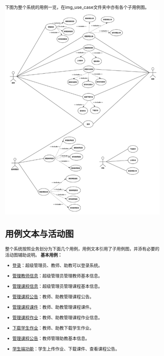 下图为整个系统的用例一览，在img_use_case文件夹中亦有各个子用例图。 
![](img_use_case/totalusecase2.png)

# 用例文本与活动图
整个系统按照业务划分为下面几个用例，用例文本引用了子用例图，并添有必要的活动图辅助说明。
**基本用例：**
 -  [登录](login.md)：超级管理员、教师、助教可以登录系统。
 -  [管理教师信息](admin_teacher.md)：超级管理员管理教师基本信息。
 -  [管理课程信息](admin_course.md)：超级管理员管理课程基本信息。
 
 -  [管理课程公告](admin_announcement.md)：教师、助教管理课程公告。
 -  [管理课程课件](admin_ppt.md)：教师、助教管理课程课件。
 -  [管理课程作业](admin_homework.md)：教师、助教管理课程作业信息。
 -  [下载学生作业](download_homework.md)：教师、助教下载学生作业。
 -  [管理课程公告](admin_assistant.md)：教师管理助教基本信息。
 
 -  [学生端功能](student.md)：学生上传作业、下载课件、查看课程公告。
 
 
